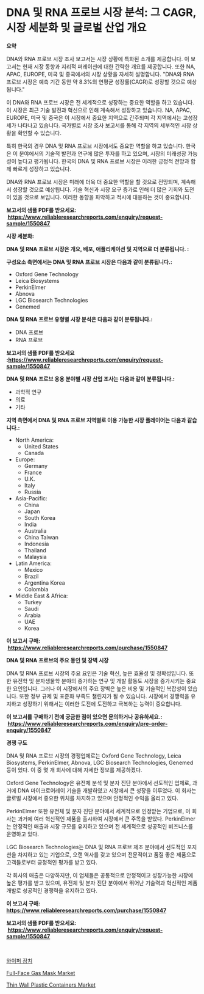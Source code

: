 <p><h1>DNA 및 RNA 프로브 시장 분석: 그 CAGR, 시장 세분화 및 글로벌 산업 개요</h1></p><p><strong>요약</strong></p>
<p><p>DNA와 RNA 프로브 시장 조사 보고서는 시장 상황에 특화된 소개를 제공합니다. 이 보고서는 현재 시장 동향과 지리적 퍼레이션에 대한 간략한 개요를 제공합니다. 또한 NA, APAC, EUROPE, 미국 및 중국에서의 시장 상황을 자세히 설명합니다. "DNA와 RNA 프로브 시장은 예측 기간 동안 약 8.3%의 연평균 성장률(CAGR)로 성장할 것으로 예상됩니다."</p><p>이 DNA와 RNA 프로브 시장은 전 세계적으로 성장하는 중요한 역할을 하고 있습니다. 이 시장은 최근 기술 발전과 혁신으로 인해 계속해서 성장하고 있습니다. NA, APAC, EUROPE, 미국 및 중국은 이 시장에서 중요한 지역으로 간주되며 각 지역에서는 고성장세가 나타나고 있습니다. 국가별로 시장 조사 보고서를 통해 각 지역의 세부적인 시장 상황을 확인할 수 있습니다.</p><p>특히 한국의 경우 DNA 및 RNA 프로브 시장에서도 중요한 역할을 하고 있습니다. 한국은 이 분야에서의 기술적 발전과 연구에 많은 투자를 하고 있으며, 시장의 미래성장 가능성이 높다고 평가됩니다. 한국의 DNA 및 RNA 프로브 시장은 이러한 긍정적 전망과 함께 빠르게 성장하고 있습니다.</p><p>DNA와 RNA 프로브 시장은 미래에 더욱 더 중요한 역할을 할 것으로 전망되며, 계속해서 성장할 것으로 예상됩니다. 기술 혁신과 시장 요구 증가로 인해 더 많은 기회와 도전이 있을 것으로 보입니다. 이러한 동향을 파악하고 적시에 대응하는 것이 중요합니다.</p></p>
<p><strong>보고서의 샘플 PDF를 받으세요: &nbsp;<a href="https://www.reliableresearchreports.com/enquiry/request-sample/1550847">https://www.reliableresearchreports.com/enquiry/request-sample/1550847</a></strong></p>
<p><strong>시장 세분화:</strong></p>
<p><strong> DNA 및 RNA 프로브 시장은 개요, 배포, 애플리케이션 및 지역으로 더 분류됩니다. :</strong></p>
<p><strong>구성요소 측면에서는 DNA 및 RNA 프로브 시장은 다음과 같이 분류됩니다.:</strong></p>
<p><ul><li>Oxford Gene Technology</li><li>Leica Biosystems</li><li>PerkinElmer</li><li>Abnova</li><li>LGC Biosearch Technologies</li><li>Genemed</li></ul></p>
<p><strong> DNA 및 RNA 프로브 유형별 시장 분석은 다음과 같이 분류됩니다.:</strong></p>
<p><ul><li>DNA 프로브</li><li>RNA 프로브</li></ul></p>
<p><strong>보고서의 샘플 PDF를 받으세요 :<a href="https://www.reliableresearchreports.com/enquiry/request-sample/1550847">https://www.reliableresearchreports.com/enquiry/request-sample/1550847</a></strong></p>
<p><strong> DNA 및 RNA 프로브 응용 분야별 시장 산업 조사는 다음과 같이 분류됩니다.:</strong></p>
<p><ul><li>과학적 연구</li><li>의료</li><li>기타</li></ul></p>
<p><strong>지역 측면에서 DNA 및 RNA 프로브 지역별로 이용 가능한 시장 플레이어는 다음과 같습니다.:</strong></p>
<p><ul>
    <li>
        North America:
        <ul>
            <li>United States</li>
            <li>Canada</li>
        </ul>
    </li>
    <li>
        Europe:
        <ul>
            <li>Germany</li>
            <li>France</li>
            <li>U.K.</li>
            <li>Italy</li>
            <li>Russia</li>
        </ul>
    </li>
    <li>
        Asia-Pacific:
        <ul>
            <li>China</li>
            <li>Japan</li>
            <li>South Korea</li>
            <li>India</li>
            <li>Australia</li>
            <li>China Taiwan</li>
            <li>Indonesia</li>
            <li>Thailand</li>
            <li>Malaysia</li>
        </ul>
    </li>
    <li>
        Latin America:
        <ul>
            <li>Mexico</li>
            <li>Brazil</li>
            <li>Argentina Korea</li>
            <li>Colombia</li>
        </ul>
    </li>
    <li>
        Middle East & Africa:
        <ul>
            <li>Turkey</li>
            <li>Saudi</li>
            <li>Arabia</li>
            <li>UAE</li>
            <li>Korea</li>
        </ul>
    </li>
    </ul></p>
<p><strong>이 보고서 구매: &nbsp;<a href="https://www.reliableresearchreports.com/purchase/1550847">https://www.reliableresearchreports.com/purchase/1550847</a></strong></p>
<p><strong>DNA 및 RNA 프로브의 주요 동인 및 장벽 시장</strong></p>
<p><p>DNA 및 RNA 프로브 시장의 주요 요인은 기술 혁신, 높은 효율성 및 정확성입니다. 또한 유전학 및 분자생물학 분야의 증가하는 연구 및 개발 활동도 시장을 증가시키는 중요한 요인입니다. 그러나 이 시장에서의 주요 장벽은 높은 비용 및 기술적인 복잡성이 있습니다. 또한 정부 규제 및 표준화 부족도 챌린지가 될 수 있습니다. 시장에서 경쟁력을 유지하고 성장하기 위해서는 이러한 도전에 도전하고 극복하는 능력이 중요합니다.</p></p>
<p><strong>이 보고서를 구매하기 전에 궁금한 점이 있으면 문의하거나 공유하세요.: &nbsp;<a href="https://www.reliableresearchreports.com/enquiry/pre-order-enquiry/1550847">https://www.reliableresearchreports.com/enquiry/pre-order-enquiry/1550847</a></strong></p>
<p><strong>경쟁 구도</strong></p>
<p><p>DNA 및 RNA 프로브 시장의 경쟁업체로는 Oxford Gene Technology, Leica Biosystems, PerkinElmer, Abnova, LGC Biosearch Technologies, Genemed 등이 있다. 이 중 몇 개 회사에 대해 자세한 정보를 제공하겠다. </p><p>Oxford Gene Technology은 유전체 분석 및 분자 진단 분야에서 선도적인 업체로, 과거에 DNA 마이크로어레이 기술을 개발하였고 시장에서 큰 성장을 이루었다. 이 회사는 글로벌 시장에서 중요한 위치를 차지하고 있으며 안정적인 수익을 올리고 있다. </p><p>PerkinElmer 또한 유전체 및 분자 진단 분야에서 세계적으로 인정받는 기업으로, 이 회사는 과거에 여러 혁신적인 제품을 출시하여 시장에서 큰 주목을 받았다. PerkinElmer는 안정적인 매출과 시장 규모를 유지하고 있으며 전 세계적으로 성공적인 비즈니스를 운영하고 있다.</p><p>LGC Biosearch Technologies는 DNA 및 RNA 프로브 제조 분야에서 선도적인 포지션을 차지하고 있는 기업으로, 오랜 역사를 갖고 있으며 전문적이고 품질 좋은 제품으로 고객들로부터 긍정적인 평가를 받고 있다. </p><p>각 회사의 매출은 다양하지만, 이 업체들은 공통적으로 안정적이고 성장가능한 시장에 높은 평가를 받고 있으며, 유전체 및 분자 진단 분야에서 뛰어난 기술력과 혁신적인 제품개발로 성공적인 경쟁력을 유지하고 있다.</p></p>
<p><strong>이 보고서 구매: &nbsp; <a href="https://www.reliableresearchreports.com/purchase/1550847">https://www.reliableresearchreports.com/purchase/1550847</a></strong></p>
<p><strong>보고서의 샘플 PDF를 받으세요: &nbsp;<a href="https://www.reliableresearchreports.com/enquiry/request-sample/1550847">https://www.reliableresearchreports.com/enquiry/request-sample/1550847</a></strong><strong></strong></p>
<p>&nbsp;</p>
<p><p><a href="https://github.com/vsoq0zknh59/Market-Research-Report-List-1/blob/main/89650586360.md">와이퍼 장치</a></p><p><a href="https://github.com/PeterParrish5/Market-Research-Report-List-4/blob/main/full-face-gas-mask-market.md">Full-Face Gas Mask Market</a></p><p><a href="https://florentine-yuzu-f42.notion.site/Thin-Wall-Plastic-Containers-Market-Share-Market-New-Trends-Analysis-Report-By-Type-By-Applicatio-24654972e3914f8ab12e7c68988a58ab">Thin Wall Plastic Containers Market</a></p></p>